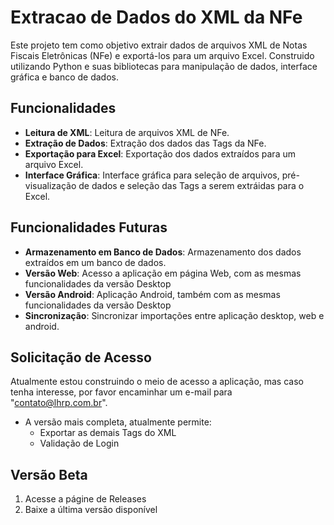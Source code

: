 # Extracao de Dados do XML da NFe

Este projeto tem como objetivo extrair dados de arquivos XML de Notas Fiscais Eletrônicas (NFe) e exportá-los para um arquivo Excel. Construido utilizando Python e suas bibliotecas para manipulação de dados, interface gráfica e banco de dados.

## Funcionalidades

- **Leitura de XML**: Leitura de arquivos XML de NFe.
- **Extração de Dados**: Extração dos dados das Tags da NFe.
- **Exportação para Excel**: Exportação dos dados extraídos para um arquivo Excel.
- **Interface Gráfica**: Interface gráfica para seleção de arquivos, pré-visualização de dados e seleção das Tags a serem extráidas para o Excel.

## Funcionalidades Futuras
- **Armazenamento em Banco de Dados**: Armazenamento dos dados extraídos em um banco de dados.
- **Versão Web**: Acesso a aplicação em página Web, com as mesmas funcionalidades da versão Desktop
- **Versão Android**: Aplicação Android, também com as mesmas funcionalidades da versão Desktop
- **Sincronização**: Sincronizar importações entre aplicação desktop, web e android.

## Solicitação de Acesso

Atualmente estou construindo o meio de acesso a aplicação, mas caso tenha interesse, por favor encaminhar um e-mail para "contato@lhrp.com.br".

* A versão mais completa, atualmente permite:
  * Exportar as demais Tags do XML
  * Validação de Login

<!-- Este projeto é privado e pago. Para solicitar acesso, siga os passos abaixo:

1. Envie um e-mail para `teste@dominio.com` com o assunto "Solicitação de Acesso - ExtracaoDadosXMLNFe".
2. No corpo do e-mail, inclua as seguintes informações:
    - Nome completo
    - Empresa/Organização
    - Motivo pelo qual deseja acessar o projeto
    - Plano de pagamento desejado (mensal/anual)
3. Após o recebimento do e-mail, entraremos em contato com mais detalhes sobre o processo de pagamento e concessão de acesso. -->

## Versão Beta

1. Acesse a págine de Releases
2. Baixe a última versão disponível
